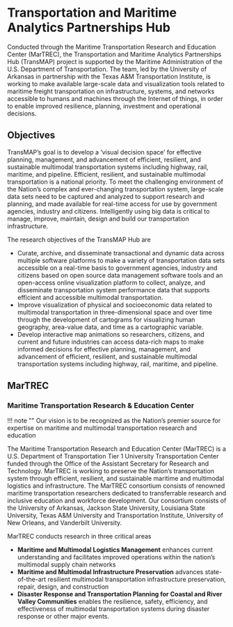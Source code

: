 # Transportation and Maritime Analytics Partnerships Hub

Conducted through the Maritime Transportation Research and Education Center (MarTREC), the Transportation and Maritime Analytics Partnerships Hub (TransMAP) project is supported by the Maritime Administration of the U.S. Department of Transportation. The team, led by the University of Arkansas in partnership with the Texas A&M Transportation Institute, is working to make available large-scale data and visualization tools related to maritime freight transportation on infrastructure, systems, and networks accessible to humans and machines through the Internet of things, in order to enable improved resilience, planning, investment and operational decisions.

## Objectives

TransMAP’s goal is to develop a ‘visual decision space’ for effective planning, management, and advancement of efficient, resilient, and sustainable multimodal transportation systems including highway, rail, maritime, and pipeline. Efficient, resilient, and sustainable multimodal transportation is a national priority. To meet the challenging environment of the Nation’s complex and ever-changing transportation system, large-scale data sets need to be captured and analyzed to support research and planning, and made available for real-time access for use by government agencies, industry and citizens. Intelligently using big data is critical to manage, improve, maintain, design and build our transportation infrastructure.

The research objectives of the TransMAP Hub are

- Curate, archive, and disseminate transactional and dynamic data across multiple software platforms to make a variety of transportation data sets accessible on a real-time basis to government agencies, industry and citizens based on open source data management software tools and an open-access online visualization platform to collect, analyze, and disseminate transportation system performance data that supports efficient and accessible multimodal transportation.
- Improve visualization of physical and socioeconomic data related to multimodal transportation in three-dimensional space and over time through the development of cartograms for visualizing human geography, area-value data, and time as a cartographic variable.
- Develop interactive map animations so researchers, citizens, and current and future industries can access data-rich maps to make informed decisions for effective planning, management, and advancement of efficient, resilient, and sustainable multimodal transportation systems including highway, rail, maritime, and pipeline.

## MarTREC
### Maritime Transportation Research & Education Center

!!! note ""
    Our vision is to be recognized as the Nation’s premier source for expertise on maritime and multimodal transportation research and education

The Maritime Transportation Research and Education Center (MarTREC) is a U.S. Department of Transportation Tier 1 University Transportation Center funded through the Office of the Assistant Secretary for Research and Technology. MarTREC is working to preserve the Nation’s transportation system through efficient, resilient, and sustainable maritime and multimodal logistics and infrastructure. The MarTREC consortium consists of renowned maritime transportation researchers dedicated to transferrable research and inclusive education and workforce development. Our consortium consists of the University of Arkansas, Jackson State University, Louisiana State University, Texas A&M University and Transportation Institute, University of New Orleans, and Vanderbilt University.

MarTREC conducts research in three critical areas

- **Maritime and Multimodal Logistics Management** enhances current understanding and facilitates improved operations within the nation’s multimodal supply chain networks
- **Maritime and Multimodal Infrastructure Preservation** advances state-of-the-art resilient multimodal transportation infrastructure preservation, repair, design, and construction
- **Disaster Response and Transportation Planning for Coastal and River Valley Communities** enables the resilience, safety, efficiency, and effectiveness of multimodal transportation systems during disaster response or other major events.